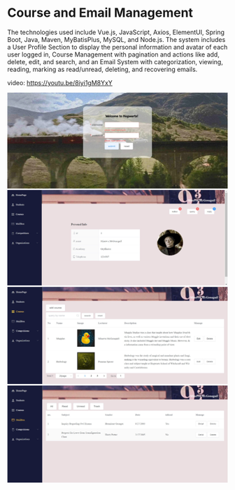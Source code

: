# Course and Email Management
The technologies used include Vue.js, JavaScript, Axios, ElementUI, Spring Boot, Java, Maven, MyBatisPlus, MySQL, and Node.js.
The system includes a User Profile Section to display the personal information and avatar of each user logged in, Course Management with pagination and actions like add, delete, edit, and search, and an Email System with categorization, viewing, reading, marking as read/unread, deleting, and recovering emails.

video: https://youtu.be/8iyi1gM8YxY

![login](https://github.com/NoraYang910/student_app/blob/master/login.jpg)
![home](https://github.com/NoraYang910/student_app/blob/master/home.jpg)
![course](https://github.com/NoraYang910/student_app/blob/master/course.jpg)
![email](https://github.com/NoraYang910/student_app/blob/master/email.jpg)
